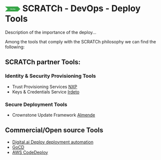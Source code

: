 # <img src="../images/deploy.png" alt ='deploy'  width="10%" > SCRATCh - DevOps - Deploy Tools

Description of the importance of the deploy...

Among the tools that comply with the SCRATCh philosophy we can find the following:


## **SCRATCh partner Tools**:

### Identity & Security Provisioning Tools

* Trust Provisioning Services [NXP]
* Keys & Credentials Service [Irdeto]

### Secure Deployment Tools

* Crownstone Update Framework [Almende]


##  **Commercial/Open source Tools**

* [Digital.ai Deploy deployment automation]
* [GoCD]
* [AWS CodeDeploy]


[NXP]: /Deploy/NXP/README.md
[Irdeto]: /Deploy/Irdeto/README.md
[Almende]: /Deploy/Almende/README.md
[Digital.ai Deploy deployment automation]: https://digital.ai/deploy
[GoCD]: https://www.gocd.org/
[AWS CodeDeploy]: https://aws.amazon.com/es/codedeploy/



